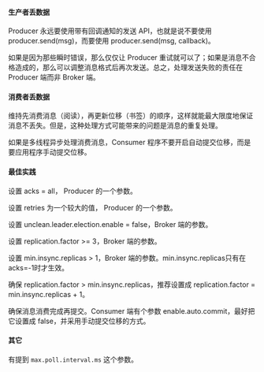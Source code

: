 #### 生产者丢数据

Producer 永远要使用带有回调通知的发送 API，也就是说不要使用 producer.send(msg)，而要使用 producer.send(msg, callback)。

如果是因为那些瞬时错误，那么仅仅让 Producer 重试就可以了；如果是消息不合格造成的，那么可以调整消息格式后再次发送。总之，处理发送失败的责任在 Producer 端而非 Broker 端。

#### 消费者丢数据

维持先消费消息（阅读），再更新位移（书签）的顺序，这样就能最大限度地保证消息不丢失。但是，这种处理方式可能带来的问题是消息的重复处理。

如果是多线程异步处理消费消息，Consumer 程序不要开启自动提交位移，而是要应用程序手动提交位移。

#### 最佳实践

设置 acks = all， Producer 的一个参数。

设置 retries 为一个较大的值， Producer 的一个参数。

设置 unclean.leader.election.enable = false，Broker 端的参数。

设置 replication.factor >= 3，Broker 端的参数。

设置 min.insync.replicas > 1，Broker 端的参数。min.insync.replicas只有在acks=-1时才生效。

确保 replication.factor > min.insync.replicas，推荐设置成 replication.factor = min.insync.replicas + 1。

确保消息消费完成再提交。Consumer 端有个参数 enable.auto.commit，最好把它设置成 false，并采用手动提交位移的方式。

#### 其它

有提到 `max.poll.interval.ms` 这个参数。

​	